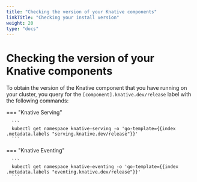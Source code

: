```yaml
---
title: "Checking the version of your Knative components"
linkTitle: "Checking your install version"
weight: 20
type: "docs"
---
```


# Checking the version of your Knative components

To obtain the version of the Knative component that you have running on your cluster, you query for the
`[component].knative.dev/release` label with the following commands:

=== "Knative Serving"

      ```
      kubectl get namespace knative-serving -o 'go-template={{index .metadata.labels "serving.knative.dev/release"}}'
      ```
=== "Knative Eventing"

      ```
      kubectl get namespace knative-eventing -o 'go-template={{index .metadata.labels "eventing.knative.dev/release"}}'
      ```
